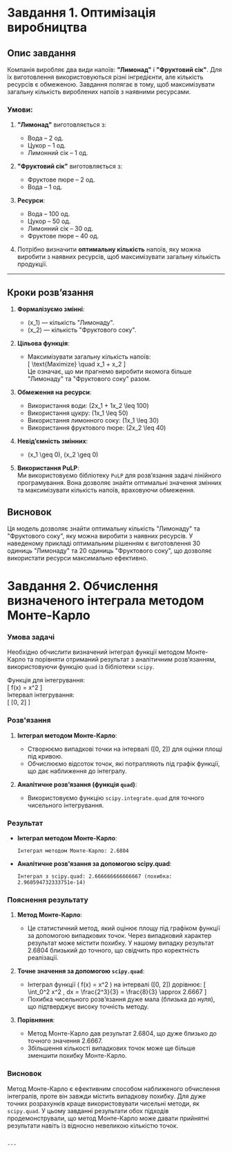 # Завдання 1. Оптимізація виробництва

## Опис завдання

Компанія виробляє два види напоїв: **"Лимонад"** і **"Фруктовий сік"**. Для їх виготовлення використовуються різні інгредієнти, але кількість ресурсів є обмеженою. Завдання полягає в тому, щоб максимізувати загальну кількість вироблених напоїв з наявними ресурсами.

### Умови:

1. **"Лимонад"** виготовляється з:
   - Вода – 2 од.  
   - Цукор – 1 од.  
   - Лимонний сік – 1 од.  

2. **"Фруктовий сік"** виготовляється з:
   - Фруктове пюре – 2 од.  
   - Вода – 1 од.  

3. **Ресурси**:
   - Вода – 100 од.  
   - Цукор – 50 од.  
   - Лимонний сік – 30 од.  
   - Фруктове пюре – 40 од.  

4. Потрібно визначити **оптимальну кількість** напоїв, яку можна виробити з наявних ресурсів, щоб максимізувати загальну кількість продукції.

---

## Кроки розв’язання

1. **Формалізуємо змінні**:
   - \(x_1\) — кількість "Лимонаду".
   - \(x_2\) — кількість "Фруктового соку".

2. **Цільова функція**:
   - Максимізувати загальну кількість напоїв:  
     \[ \text{Maximize} \quad x_1 + x_2 \]  
   Це означає, що ми прагнемо виробити якомога більше "Лимонаду" та "Фруктового соку" разом.

3. **Обмеження на ресурси**:
   - Використання води: \(2x_1 + 1x_2 \leq 100\)
   - Використання цукру: \(1x_1 \leq 50\)
   - Використання лимонного соку: \(1x_1 \leq 30\)
   - Використання фруктового пюре: \(2x_2 \leq 40\)

4. **Невід’ємність змінних**:
   - \(x_1 \geq 0\), \(x_2 \geq 0\)

5. **Використання PuLP**:  
   Ми використовуємо бібліотеку `PuLP` для розв’язання задачі лінійного програмування. Вона дозволяє знайти оптимальні значення змінних та максимізувати кількість напоїв, враховуючи обмеження.



## Висновок

Ця модель дозволяє знайти оптимальну кількість "Лимонаду" та "Фруктового соку", яку можна виробити з наявних ресурсів. У наведеному прикладі оптимальним рішенням є виготовлення 30 одиниць "Лимонаду" та 20 одиниць "Фруктового соку", що дозволяє використати ресурси максимально ефективно.


# Завдання 2. Обчислення визначеного інтеграла методом Монте-Карло

### Умова задачі
Необхідно обчислити визначений інтеграл функції методом Монте-Карло та порівняти отриманий результат з аналітичним розв’язанням, використовуючи функцію `quad` із бібліотеки `scipy`. 

Функція для інтегрування:  
\[ f(x) = x^2 \]  
Інтервал інтегрування:  
\[ [0, 2] \]  

### Розв'язання

1. **Інтеграл методом Монте-Карло**:
   - Створюємо випадкові точки на інтервалі \([0, 2]\) для оцінки площі під кривою.
   - Обчислюємо відсоток точок, які потрапляють під графік функції, що дає наближення до інтегралу.
   
2. **Аналітичне розв’язання (функція `quad`)**:
   - Використовуємо функцію `scipy.integrate.quad` для точного чисельного інтегрування.


### Результат

- **Інтеграл методом Монте-Карло**:  
  ```
  Інтеграл методом Монте-Карло: 2.6804
  ```
  
- **Аналітичне розв'язання за допомогою scipy.quad**:  
  ```
  Інтеграл з scipy.quad: 2.666666666666667 (похибка: 2.960594732333751e-14)
  ```

### Пояснення результату

1. **Метод Монте-Карло**:
   - Це статистичний метод, який оцінює площу під графіком функції за допомогою випадкових точок. Через випадковий характер результат може містити похибку. У нашому випадку результат 2.6804 близький до точного, що свідчить про коректність реалізації.

2. **Точне значення за допомогою `scipy.quad`**:
   - Інтеграл функції \( f(x) = x^2 \) на інтервалі \([0, 2]\) дорівнює:
     \[ \int_0^2 x^2 \, dx = \frac{2^3}{3} = \frac{8}{3} \approx 2.6667 \]
   - Похибка чисельного розв’язання дуже мала (близька до нуля), що підтверджує високу точність методу.

3. **Порівняння**:
   - Метод Монте-Карло дав результат 2.6804, що дуже близько до точного значення 2.6667.
   - Збільшення кількості випадкових точок може ще більше зменшити похибку Монте-Карло.

### Висновок

Метод Монте-Карло є ефективним способом наближеного обчислення інтегралів, проте він завжди містить випадкову похибку. Для дуже точних розрахунків краще використовувати чисельні методи, як `scipy.quad`. У цьому завданні результати обох підходів продемонстрували, що метод Монте-Карло може давати прийнятні результати навіть із відносно невеликою кількістю точок.
```

---

